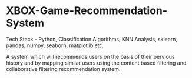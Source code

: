 # XBOX-Game-Recommendation-System
Tech Stack - Python, Classification Algorithms, KNN Analysis, sklearn, pandas, numpy, seaborn, matplotlib etc.

A system which will recommends users on the basis of their pervious history and by mapping similar users using the content based filtering and collaborative filtering recommendation system.
